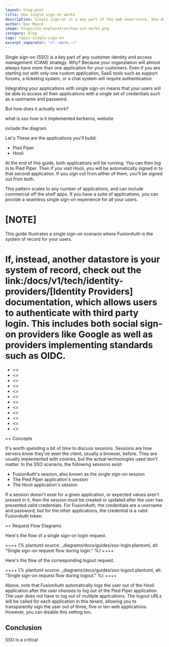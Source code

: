 ```yaml
---
layout: blog-post
title: How single sign-on works
description: Single sign-on is a key part of the web experience. How does it typically work?
author: Dan Moore
image: blogs/sso-explanation/how-sso-works.png 
category: blog
tags: topic-single-sign-on
excerpt_separator: "<!--more-->"
---
```


Single sign-on (SSO) is a key part of any customer identity and access management (CIAM) strategy. Why? Because your organziation will almost always have more than one application for your customers. Even if you are starting out with only one custom application, SaaS tools such as support forums, a ticketing system, or a chat system will require authentication. 

Integrating your applications with single sign-on means that your users will be able to access all their applications with a single set of credentials such as a username and password.

But how does it actually work?

<!--more-->

what is sso
how is it implemented
kerberos, website

include the diagram

Let's These are the applications you'll build:

* Pied Piper
* Hooli

At the end of this guide, both applications will be running. You can then log in to Pied Piper. Then if you visit Hooli, you will be automatically signed in to that second application. If you sign out from either of them, you'll be signed out from both.

This pattern scales to any number of applications, and can include commercial off the shelf apps. If you have a suite of applications, you can provide a seamless single sign-on experience for all your users. 

[NOTE]
====
This guide illustrates a single sign-on scenario where FusionAuth is the system of record for your users.

If, instead, another datastore is your system of record, check out the link:/docs/v1/tech/identity-providers/[Identity Providers] documentation, which allows users to authenticate with third party login. This includes both social sign-on providers like Google as well as providers implementing standards such as OIDC.
====

* <<Concepts>>
* <<Request Flow Diagrams>>
* <<Prerequisites>>
* <<Set Up The Domains>>
* <<Configure The Applications In FusionAuth>>
* <<Set Up The User>>
* <<Set Up The Code>>
* <<Test The Results>>
* <<Other Scenarios>>
* <<Additional Configuration >>
* <<Limitations>>
* <<Additional Resources>>

== Concepts

It's worth spending a bit of time to discuss sessions. Sessions are how servers know they've seen the client, usually a browser, before. They are usually implemented with cookies, but the actual technologies used don't matter. In the SSO scenario, the following sessions exist:

* FusionAuth's session, also known as the single sign-on session
* The Pied Piper application's session
* The Hooli application's session

If a session doesn't exist for a given application, or expected values aren't present in it, then the session must be created or updated after the user has presented valid credentials. For FusionAuth, the credentials are a username and password, but for the other applications, the credential is a valid FusionAuth token. 

== Request Flow Diagrams

Here's the flow of a single sign-on login request.

++++
{% plantuml source: _diagrams/docs/guides/sso-login.plantuml, alt: "Single sign-on request flow during login." %}
++++

Here's the flow of the corresponding logout request.

++++
{% plantuml source: _diagrams/docs/guides/sso-logout.plantuml, alt: "Single sign-on request flow during logout." %}
++++

Above, note that FusionAuth automatically logs the user out of the Hooli application after the user chooses to log out of the Pied Piper application. The user does not have to log out of multiple applications. The logout URLs will be called for each application in this tenant, allowing you to transparently sign the user out of three, five or ten web applications. However, you can disable this setting too.


## Conclusion

SSO is a critical 
